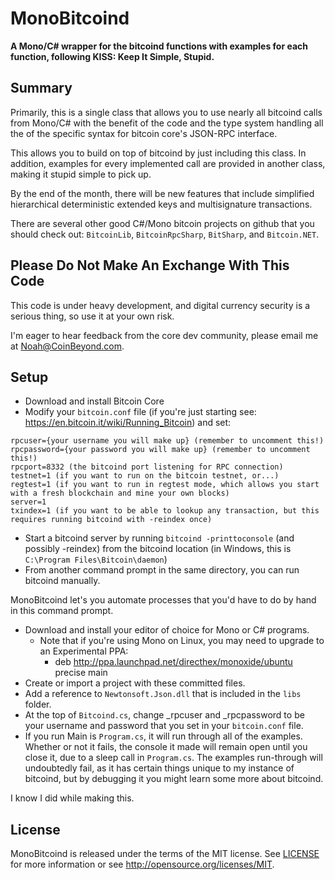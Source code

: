MonoBitcoind
============

**A Mono/C# wrapper for the bitcoind functions with examples for each function, following KISS: Keep It Simple, Stupid.**

Summary
-------
Primarily, this is a single class that allows you to use nearly all bitcoind calls from Mono/C# with the benefit of the code and the type system handling all the of the specific syntax for bitcoin core's JSON-RPC interface.  

This allows you to build on top of bitcoind by just including this class.  In addition, examples for every implemented call are provided in another class, making it stupid simple to pick up.

By the end of the month, there will be new features that include simplified hierarchical deterministic extended keys and multisignature transactions.

There are several other good C#/Mono bitcoin projects on github that you should check out:
`BitcoinLib`, `BitcoinRpcSharp`, `BitSharp`, and `Bitcoin.NET`.


Please Do Not Make An Exchange With This Code
---------------------------------------------
This code is under heavy development, and digital currency security is a serious thing, so use it at your own risk.  

I'm eager to hear feedback from the core dev community, please email me at Noah@CoinBeyond.com.


Setup
-----

- Download and install Bitcoin Core
- Modify your `bitcoin.conf` file (if you're just starting see: https://en.bitcoin.it/wiki/Running_Bitcoin) and set:
```
rpcuser={your username you will make up} (remember to uncomment this!)
rpcpassword={your password you will make up} (remember to uncomment this!)
rpcport=8332 (the bitcoind port listening for RPC connection)
testnet=1 (if you want to run on the bitcoin testnet, or...)
regtest=1 (if you want to run in regtest mode, which allows you start with a fresh blockchain and mine your own blocks)
server=1
txindex=1 (if you want to be able to lookup any transaction, but this requires running bitcoind with -reindex once)
```
- Start a bitcoind server by running `bitcoind -printtoconsole` (and possibly -reindex) from the bitcoind location (in Windows, this is `C:\Program Files\Bitcoin\daemon`)
- From another command prompt in the same directory, you can run bitcoind manually.  

MonoBitcoind let's you automate processes that you'd have to do by hand in this command prompt.

- Download and install your editor of choice for Mono or C# programs.
  - Note that if you're using Mono on Linux, you may need to upgrade to an Experimental PPA:
    - deb http://ppa.launchpad.net/directhex/monoxide/ubuntu precise main
- Create or import a project with these committed files.
- Add a reference to `Newtonsoft.Json.dll` that is included in the `libs` folder.
- At the top of `Bitcoind.cs`, change _rpcuser and _rpcpassword to be your username and password that you set in your `bitcoin.conf` file.
- If you run Main is `Program.cs`, it will run through all of the examples.  Whether or not it fails, the console it made will remain open until you close it, due to a sleep call in `Program.cs`.  The examples run-through will undoubtedly fail, as it has certain things unique to my instance of bitcoind, but by debugging it you might learn some more about bitcoind.

I know I did while making this.


License
-------

MonoBitcoind is released under the terms of the MIT license. See [LICENSE](LICENSE) for more information or see http://opensource.org/licenses/MIT.

